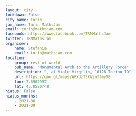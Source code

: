 ```yaml
---
layout: city                                           
lockdown: False
city_name: Turin                                                         
jam_name: Turin MathsJam
email: turin@mathsjam.com
facebook: https://www.facebook.com/TRNMathsJam
twitter: TRNMathsJam
organiser:
    name: Stefania
    email: turin@mathsjam.com
location:
    group: rest-of-world
    pub_name: "Monumental Arch to the Artillery Force"
    description: ", at Viale Virgilio, 10126 Torino TO"
    url: https://goo.gl/maps/WFXdzT3XVjnTfmyS8
    lon: 7.6902997
    lat: 45.0580748
hiatus: False
hiatus_months:
    - 2021-08
    - 2021-09
---
```

